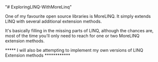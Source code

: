 "# ExploringLINQ-WithMoreLinq" 

One of my favourite open source libraries is MoreLINQ. It simply extends LINQ with several additional extension methods.

It's basically filling in the missing parts of LINQ, although the chances are, most of the time you'll only need to reach for one or two MoreLINQ extension methods.


***** I will also be attempting to implement my own versions of LINQ Extension methods ************
